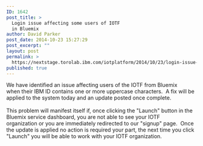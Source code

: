 ```yaml
---
ID: 1642
post_title: >
  Login issue affecting some users of IOTF
  in Bluemix
author: David Parker
post_date: 2014-10-23 15:27:29
post_excerpt: ""
layout: post
permalink: >
  https://nextstage.torolab.ibm.com/iotplatform/2014/10/23/login-issue-affecting-users-iotf-bluemix/
published: true
---
```

We have identified an issue affecting users of the IOTF from Bluemix when their IBM ID contains one or more uppercase characters.  A fix will be applied to the system today and an update posted once complete.<br /><br />This problem will manifest itself if, once clicking the "Launch" button in the Bluemix service dashboard, you are not able to see your IOTF organization or you are immediately redirected to our "signup" page.  Once the update is applied no action is required your part, the next time you click "Launch" you will be able to work with your IOTF organization.